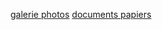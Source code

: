 [galerie photos](http://www.abamm.org/galphoto.html)
[documents papiers](http://www.abamm.org/polonais.html)

